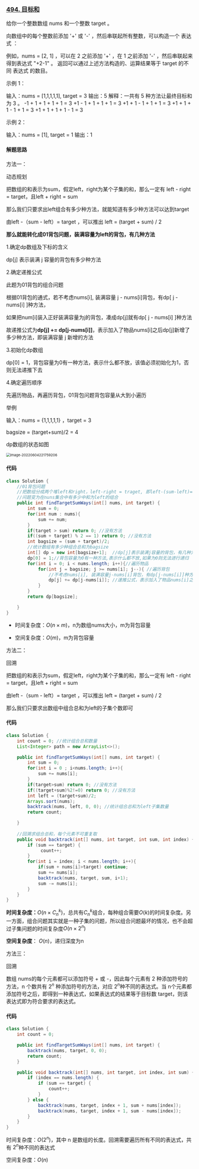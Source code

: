### [494. 目标和](https://leetcode.cn/problems/target-sum/)

给你一个整数数组 nums 和一个整数 target 。

向数组中的每个整数前添加 '+' 或 '-' ，然后串联起所有整数，可以构造一个 表达式 ：

例如，nums = [2, 1] ，可以在 2 之前添加 '+' ，在 1 之前添加 '-' ，然后串联起来得到表达式 "+2-1" 。
返回可以通过上述方法构造的、运算结果等于 target 的不同 表达式 的数目。

示例 1：

输入：nums = [1,1,1,1,1], target = 3
输出：5
解释：一共有 5 种方法让最终目标和为 3 。
-1 + 1 + 1 + 1 + 1 = 3
+1 - 1 + 1 + 1 + 1 = 3
+1 + 1 - 1 + 1 + 1 = 3
+1 + 1 + 1 - 1 + 1 = 3
+1 + 1 + 1 + 1 - 1 = 3

示例 2：

输入：nums = [1], target = 1
输出：1

#### 解题思路

方法一：

动态规划

把数组的和表示为sum，假定left，right为某个子集的和，那么一定有 left - right = target，且left +  right = sum

那么我们只要求出left组合有多少种方法，就能知道有多少种方法可以达到target

由left -（sum - left）= target ，可以推出 left =  (target + sum) / 2

**那么就能转化成01背包问题，装满容量为left的背包，有几种方法**

1.确定dp数组及下标的含义

dp[j] 表示装满 j 容量的背包有多少种方法

2.确定递推公式

此题为01背包的组合问题

根据01背包的通式，若不考虑nums[i], 装满容量 j - nums[i]背包，有dp[ j - nums[i] ]种方法，

如果把num[i]装入正好装满容量为j的背包，凑成dp[j]就有dp[ j - nums[i] ]种方法

故递推公式为**dp[j] += dp[j-nums[i]]**，表示加入了物品nums[i]之后dp[j]新增了多少种方法，即装满容量 j 新增的方法

3.初始化dp数组

dp[0] = 1，背包容量为0有一种方法，表示什么都不放，该值必须初始化为1，否则无法递推下去

4.确定遍历顺序

先遍历物品，再遍历背包，01背包问题背包容量从大到小遍历

举例

输入：nums = {1,1,1,1,1} ，target = 3

bagsize = (target+sum)/2 = 4

dp数组的状态如图



<img src="https://palepics.oss-cn-guangzhou.aliyuncs.com/img/202206042217257.png" alt="image-20220604221759206" style="zoom:67%;" />

#### 代码

```java
class Solution {
    //01背包问题
    //把数组分成两个堆left和right，left-right = traget, 即left-(sum-left)= target --> left = (sum + target)/2
    //问题变为在nuns集合中有多少中和为left的组合
    public int findTargetSumWays(int[] nums, int target) {
        int sum = 0;
        for(int num : nums){
            sum += num;
        }
        if(target > sum) return 0; //没有方法
        if((sum + target) % 2 == 1) return 0; //没有方法
        int bagsize = (sum + target)/2;
        //统计数组有多少种组合总和为bagsize 
        int[] dp = new int[bagsize+1];  //dp[j]表示装满j容量的背包，有几种方法
        dp[0] = 1;//背包容量为0有一种方法,表示什么都不放,如果为0则无法进行递归
        for(int i = 0; i < nums.length; i++){//遍历物品
            for(int j = bagsize; j >= nums[i]; j--){ //遍历背包
                //不考虑nums[i], 装满容量j-nums[i]背包，有dp[j-nums[i]]种方法
                dp[j] += dp[j-nums[i]]; //速推公式，表示加入了物品nums[i]之后背包容量为j新增的方法
            }
        }
        return dp[bagsize];

    }
}
```

- 时间复杂度：$O(n × m)$，n为数组nums大小，m为背包容量

- 空间复杂度：$O(m)$，m为背包容量



方法二：

回溯

把数组的和表示为sum，假定left，right为某个子集的和，那么一定有 left - right = target，且left +  right = sum

由left -（sum - left）= target ，可以推出 left =  (target + sum) / 2

那么我们只要求出数组中组合总和为left的子集个数即可

#### 代码

```java
class Solution {
    int count = 0; //统计组合总和数量
    List<Integer> path = new ArrayList<>();

    public int findTargetSumWays(int[] nums, int target) {
        int sum = 0;
        for(int i = 0 ; i<nums.length; i++){
            sum += nums[i];
        }
        if(target>sum) return 0; //没有方法
        if((target+sum)%2!=0) return 0; //没有方法
        int left = (target+sum)/2;
        Arrays.sort(nums);
        backtrack(nums, left, 0, 0); //统计组合总和为left子集数量
        return count;

    }
    
	//回溯求组合总和，每个元素不可重复取
    public void backtrack(int[] nums, int target, int sum, int index) {
        if (sum == target) {
             count++;
        }
        for(int i = index; i < nums.length; i++){
            if(sum + nums[i]>target) continue;
            sum += nums[i];
            backtrack(nums, target, sum, i+1);
            sum -= nums[i];
        }
    }
}
```

**时间复杂度：**$O(n\times C_n^k)$，总共有$C_n^k$组合，每种组合需要$O(k)$的时间复杂度。另一方面，组合问题其实就是一种子集的问题，所以组合问题最坏的情况，也不会超过子集问题的时间复杂度$O(n\times2^n)$

**空间复杂度**： $O(n)$，递归深度为n



方法三：

回溯

数组 nums的每个元素都可以添加符号 + 或 -，因此每个元素有 2 种添加符号的方法，n 个数共有 $2^n$ 种添加符号的方法，对应 $2^n$种不同的表达式。当 n个元素都添加符号之后，即得到一种表达式，如果表达式的结果等于目标数 target，则该表达式即为符合要求的表达式。

#### 代码

```java
class Solution {
    int count = 0;

    public int findTargetSumWays(int[] nums, int target) {
        backtrack(nums, target, 0, 0);
        return count;
    }

    public void backtrack(int[] nums, int target, int index, int sum) {
        if (index == nums.length) {
            if (sum == target) {
                count++;
            }
        } else {
            backtrack(nums, target, index + 1, sum + nums[index]);
            backtrack(nums, target, index + 1, sum - nums[index]);
        }
    }
}
```

时间复杂度：$O(2^n)$，其中 n 是数组的长度。回溯需要遍历所有不同的表达式，共有 $2^n$种不同的表达式

空间复杂度：$O(n)$

